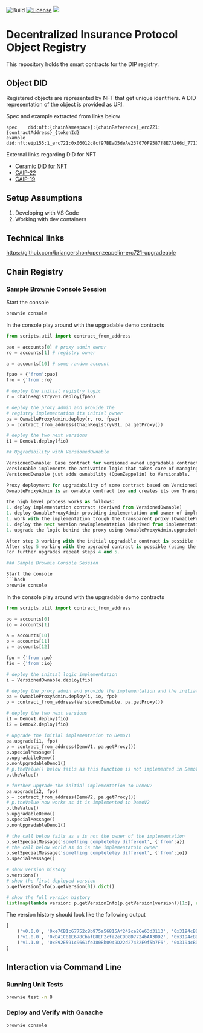 ![Build](https://github.com/etherisc/depeg-contracts/actions/workflows/build.yml/badge.svg)
[![License](https://img.shields.io/badge/License-Apache_2.0-blue.svg)](https://opensource.org/licenses/Apache-2.0)
[![](https://dcbadge.vercel.app/api/server/cVsgakVG4R?style=flat)](https://discord.gg/Qb6ZjgE8)

# Decentralized Insurance Protocol Object Registry

This repository holds the smart contracts for the DIP registry.

## Object DID

Registered objects are represented by NFT that get unique identifiers.
A DID representation of the object is provided as URI.

Spec and example extracted from links below
```
spec    did:nft:{chainNamespace}:{chainReference}_erc721:{contractAddress}_{tokenId}
example did:nft:eip155:1_erc721:0x06012c8cf97BEaD5deAe237070F9587f8E7A266d_771769
```

External links regarding DID for NFT
* [Ceramic DID for NFT](https://github.com/ceramicnetwork/nft-did-resolver)
* [CAIP-22](https://github.com/ChainAgnostic/CAIPs/blob/master/CAIPs/caip-22.md)
* [CAIP-19](https://github.com/ChainAgnostic/namespaces/blob/main/eip155/caip19.md)

## Setup Assumptions

1. Developing with VS Code
2. Working with dev containers

## Technical links

https://github.com/briangershon/openzeppelin-erc721-upgradeable


## Chain Registry

### Sample Brownie Console Session

Start the console
```bash
brownie console
```

In the console play around with the upgradable demo contracts
```python
from scripts.util import contract_from_address

pao = accounts[0] # proxy admin owner
ro = accounts[1] # registry owner

a = accounts[10] # some random account

fpao = {'from':pao}
fro = {'from':ro}

# deploy the initial registry logic
r = ChainRegistryV01.deploy(fpao)

# deploy the proxy admin and provide the 
# registry implementation its initial owner
pa = OwnableProxyAdmin.deploy(r, ro, fpao)
p = contract_from_address(ChainRegistryV01, pa.getProxy())

# deploy the two next versions
i1 = DemoV1.deploy(fio)

## Upgradability with VersionedOwnable

VersionedOwnable: Base contract for versioned owned upgradable contracts. 
Versionable implements the activation logic that takes care of managing the version history
VersionedOwnable just adds ownability (OpenZeppelin) to Versionable.

Proxy deployment for upgradability of some contract based on VersionedOwnable is taken care of by OwnableProxyAdmin.
OwnableProxyAdmin is an ownable contract too and creates its own TransparentUpgradeableProxy (OpenZeppelin) contract inside.

The high level process works as follows:
1. deploy implementation contract (derived from VersionedOwnable)
1. deploy OwnableProxyAdmin providing implementation and owner of implementation as constructor arguments
1. work with the implementation trough the transparent proxy (OwnableProxyAdmin.getProxy)
1. deploy the next version newImplementation (derived from implementation)
1. upgrade the logic behind the proxy using OwnableProxyAdmin.upgrade(newImplementation)

After step 3 working with the initial upgradable contract is possible (using the proxy).
After step 5 working with the upgraded contract is possible (using the identical proxy as in step 3).
For further upgrades repeat steps 4 and 5.

### Sample Brownie Console Session

Start the console
```bash
brownie console
```

In the console play around with the upgradable demo contracts
```python
from scripts.util import contract_from_address

po = accounts[0]
io = accounts[1]

a = accounts[10]
b = accounts[11]
c = accounts[12]

fpo = {'from':po}
fio = {'from':io}

# deploy the initial logic implementation
i = VersionedOwnable.deploy(fio)

# deploy the proxy admin and provide the implementation and the initial owner for the implementation
pa = OwnableProxyAdmin.deploy(i, io, fpo)
p = contract_from_address(VersionedOwnable, pa.getProxy())

# deploy the two next versions
i1 = DemoV1.deploy(fio)
i2 = DemoV2.deploy(fio)

# upgrade the initial implementation to DemoV1
pa.upgrade(i1, fpo)
p = contract_from_address(DemoV1, pa.getProxy())
p.specialMessage()
p.upgradableDemo()
p.nonUpgradableDemo1()
# p.theValue() below fails as this function is not implemented in DemoV1
p.theValue()

# further upgrade the initial implementation to DemoV2
pa.upgrade(i2, fpo)
p = contract_from_address(DemoV2, pa.getProxy())
# p.theValue now works as it is implemented in DemoV2
p.theValue()
p.upgradableDemo()
p.specialMessage()
p.nonUpgradableDemo1()

# the call below fails as a is not the owner of the implementation
p.setSpecialMessage('something completeley different', {'from':a})
# the call below world as io is the implementatoin owner
p.setSpecialMessage('something completeley different', {'from':io})
p.specialMessage()

# show version history
p.versions()
# show the first deployed version
p.getVersionInfo(p.getVersion(0)).dict()

# show the full version history
list(map(lambda version: p.getVersionInfo(p.getVersion(version))[1:], range(p.versions())))
```

The version history should look like the following output
```python
[
    ('v0.0.0', '0xe7CB1c67752cBb975a56815Af242ce2Ce63d3113', '0x3194cBDC3dbcd3E11a07892e7bA5c3394048Cc87', 2, 1675978743), 
    ('v1.0.0', '0xDA1C81E678CbafE8EF2cfa2eC9D8D7724bAA3DD2', '0x3194cBDC3dbcd3E11a07892e7bA5c3394048Cc87', 5, 1675978752), 
    ('v1.1.0', '0xE92E591c9661fe380Bb0949D22d27432E9f5b7F6', '0x3194cBDC3dbcd3E11a07892e7bA5c3394048Cc87', 6, 1675978780)
]
```

## Interaction via Command Line

### Running Unit Tests

```bash
brownie test -n 8
```

### Deploy and Verify with Ganache

```bash
brownie console
```

